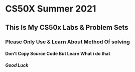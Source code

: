 # CS50X Summer 2021
## This Is My CS50x Labs & Problem Sets 
### Please Only Use & Learn About Method Of solving
#### Don't Copy Source Code But Learn What i do that
##### Good Luck
